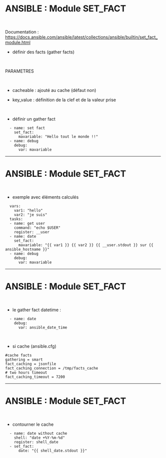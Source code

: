 

# ANSIBLE : Module SET_FACT


<br>

Documentation : https://docs.ansible.com/ansible/latest/collections/ansible/builtin/set_fact_module.html

* définir des facts (gather facts)

<br>

PARAMETRES

<br>

* cacheable : ajouté au cache (défaut non)

* key_value : définition de la clef et de la valeur prise

<br>


* définir un gather fact

```
  - name: set fact
    set_fact:
      mavariable: "Hello tout le monde !!"
  - name: debug
    debug:
      var: mavariable
```

----------------------------------------------------------------------

# ANSIBLE : Module SET_FACT


<br>

* exemple avec éléments calculés

```
  vars:
    var1: "hello"
    var2: "je suis"
  tasks:
  - name: get user
    command: "echo $USER"
    register: __user
  - name: date
    set_fact:
      mavariable: "{{ var1 }} {{ var2 }} {{ __user.stdout }} sur {{ ansible_hostname }}"
  - name: debug
    debug:
      var: mavariable
```

----------------------------------------------------------------------

# ANSIBLE : Module SET_FACT

<br>

* le gather fact datetime :

```
  - name: date
    debug:
      var: ansible_date_time
```

<br>

* si cache (ansible.cfg)

```
#cache facts
gathering = smart
fact_caching = jsonfile
fact_caching_connection = /tmp/facts_cache
# two hours timeout
fact_caching_timeout = 7200
```

----------------------------------------------------------------------

# ANSIBLE : Module SET_FACT

<br>

* contourner le cache

```
  - name: date without cache
    shell: "date +%Y-%m-%d"
    register: shell_date
  - set_fact:
      date: "{{ shell_date.stdout }}"
```
